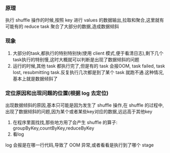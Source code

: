 ### 原理
执行 shuffle 操作的时候,按照 key 进行 values 的数据输出,拉取和聚合,这里就有可能有的 reduce task 聚合了大部分的数据,造成数据倾斜

### 现象
1. 大部分的task,都执行的特别特别快(使用 client 模式,便于看清日志),剩下几个task执行的特别慢,这时大概就可以判断是出现了数据倾斜的问题
2. 运行的时候,其他 task 都执行完了,但是有的 task 会报OOM, task failed, task lost, resubmitting task.反复执行几次都是到了某个 task
就跑不通.这种情况,基本上就是数据倾斜了

### 定位原因和出现问题的位置(根据 log 去定位)
出现数据倾斜的原因,基本只可能是因为发生了 shuffle 操作,在 shuffle 的过程中,出现了数据倾斜的问题,因为某个或者某些key对应的数据,远远高于其他key

1. 在程序里面找找,那些地方用了会产生 shuffle 的算子: groupByKey,countByKey,reduceByKey
2. 看log

log 会报是在哪一行代码,导致了 OOM 异常,或者看看是执行到了哪个 stage 